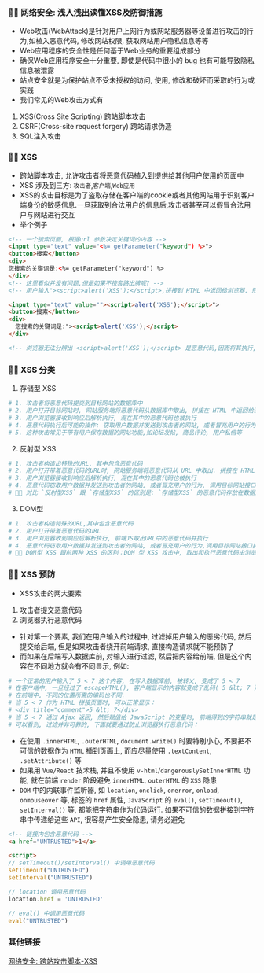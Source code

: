 ### 🚀🚀 网络安全: 浅入浅出读懂XSS及防御措施
- Web攻击(WebAttack)是针对用户上网行为或网站服务器等设备进行攻击的行为,如植入恶意代码, 修改网站权限, 获取网站用户隐私信息等等
- Web应用程序的安全性是任何基于Web业务的重要组成部分
- 确保Web应用程序安全十分重要, 即使是代码中很小的 bug 也有可能导致隐私信息被泄露
- 站点安全就是为保护站点不受未授权的访问, 使用, 修改和破坏而采取的行为或实践
- 我们常见的Web攻击方式有
1. XSS(Cross Site Scripting) 跨站脚本攻击
2. CSRF(Cross-site request forgery) 跨站请求伪造
3. SQL注入攻击

### 🚀🚀 XSS
- 跨站脚本攻击, 允许攻击者将恶意代码植入到提供给其他用户使用的页面中
- XSS 涉及到三方: `攻击者`,`客户端`,`Web应用`
- XSS的攻击目标是为了盗取存储在客户端的cookie或者其他网站用于识别客户端身份的敏感信息.一旦获取到合法用户的信息后,攻击者甚至可以假冒合法用户与网站进行交互
- 举个例子
```html
<!-- 一个搜索页面, 根据url 参数决定关键词的内容 -->
<input type="text" value="<%= getParameter("keyword") %>">
<button>搜索</button>
<div>
您搜索的关键词是:<%= getParameter("keyword") %>
</div>
<!-- 这里看似并没有问题,但是如果不按套路出牌呢? -->
<!-- 用户输入"><script>alert('XSS');</script>,拼接到 HTML 中返回给浏览器. 形成了如下的 HTML: -->

<input type="text" value=""><script>alert('XSS');</script>">
<button>搜索</button>
<div>
  您搜索的关键词是:"><script>alert('XSS');</script>
</div>

<!-- 浏览器无法分辨出 <script>alert('XSS');</script> 是恶意代码,因而将其执行,试想一下,如果是获取cookie发送对黑客服务器呢? -->
```

### 🚀🚀 XSS 分类
1. 存储型 XSS
```bash
# 1. 攻击者将恶意代码提交到目标网站的数据库中
# 2. 用户打开目标网站时, 网站服务端将恶意代码从数据库中取出, 拼接在 HTML 中返回给浏览器
# 3. 用户浏览器接收到响应后解析执行, 混在其中的恶意代码也被执行
# 4. 恶意代码执行后可能的操作: 窃取用户数据并发送到攻击者的网站, 或者冒充用户的行为, 调用目标网站接口执行攻击者指定的操作.
# 5. 这种攻击常见于带有用户保存数据的网站功能,如论坛发帖, 商品评论, 用户私信等
```
2. 反射型 XSS
```bash
# 1. 攻击者构造出特殊的URL, 其中包含恶意代码
# 2. 用户打开带着恶意代码的URL时, 网站服务端将恶意代码从 URL 中取出. 拼接在 HTML 中返回给浏览器
# 3. 用户浏览器接收到响应后解析执行, 混在其中的恶意代码也被执行
# 4. 恶意代码窃取用户数据并发送到攻击者的网站, 或者冒充用户的行为, 调用目标网站接口执行攻击者指定的操作
# 🎃🎃 对比 `反射型XSS` 跟 `存储型XSS` 的区别是: `存储型XSS` 的恶意代码存放在数据库中, `反射型XSS` 的恶意代码存放在URL中, `反射型XSS`漏洞常见于URL传递参数的功能, 如网站搜索, 跳转等, 由于需要用户主动打开恶意的URL才能生效, 攻击者往往会结合多种手段诱导用户点击. `POST` 的内容也可以触发 `反射型XSS`, 只不过其触发条件比较苛刻(需要构造表单提交页面, 并引导用户点击), 所以非常少见.
```
3. DOM型
```bash
# 1. 攻击者构造特殊的URL,其中包含恶意代码
# 2. 用户打开带着恶意代码的URL
# 3. 用户浏览器收到响应后解析执行, 前端JS取出URL中的恶意代码并执行
# 4. 恶意代码窃取用户数据并发送到攻击者的网站, 或者冒充用户的行为,调用目标网站接口执行攻击者指定的操作
# 🎃🎃 DOM型 XSS 跟前两种 XSS 的区别：DOM 型 XSS 攻击中, 取出和执行恶意代码由浏览器端完成, 属于前端 JavaScript 自身的安全漏洞, 而其他两种 XSS 都属于服务端的安全漏洞
```

### 🚀🚀 XSS 预防
- XSS攻击的两大要素
1. 攻击者提交恶意代码
2. 浏览器执行恶意代码
- 针对第一个要素, 我们在用户输入的过程中, 过滤掉用户输入的恶劣代码, 然后提交给后端, 但是如果攻击者绕开前端请求, 直接构造请求就不能预防了
- 而如果在后端写入数据库前, 对输入进行过滤, 然后把内容给前端, 但是这个内容在不同地方就会有不同显示,  例如:
```bash
# 一个正常的用户输入了 5 < 7 这个内容, 在写入数据库前, 被转义, 变成了 5 < 7
# 在客户端中, 一旦经过了 escapeHTML(), 客户端显示的内容就变成了乱码( 5 &lt; 7 )
# 在前端中, 不同的位置所需的编码也不同. 
# 当 5 < 7 作为 HTML 拼接页面时, 可以正常显示：
# <div title="comment">5 &lt; 7</div>
# 当 5 < 7 通过 Ajax 返回, 然后赋值给 JavaScript 的变量时, 前端得到的字符串就是转义后的字符. 这个内容不能直接用于 Vue 等模板的展示, 也不能直接用于内容长度计算. 不能用于标题, alert 等
# 可以看到, 过滤并非可靠的, 下面就要通过防止浏览器执行恶意代码：
```
- 在使用 `.innerHTML`, `.outerHTML`, `document.write()` 时要特别小心, 不要把不可信的数据作为 `HTML` 插到页面上, 而应尽量使用 `.textContent`, `.setAttribute()` 等
- 如果用 `Vue/React` 技术栈, 并且不使用 `v-html`/`dangerouslySetInnerHTML` 功能, 就在前端 `render` 阶段避免 `innerHTML`, `outerHTML` 的 `XSS` 隐患
- `DOM` 中的内联事件监听器, 如 `location`, `onclick`, `onerror`, `onload`, `onmouseover` 等, <a> 标签的 `href` 属性, `JavaScript` 的 `eval()`, `setTimeout()`, `setInterval()` 等, 都能把字符串作为代码运行. 如果不可信的数据拼接到字符串中传递给这些 `API`, 很容易产生安全隐患, 请务必避免
```html
<!-- 链接内包含恶意代码 -->
<a href="UNTRUSTED">1</a>

<script>
// setTimeout()/setInterval() 中调用恶意代码
setTimeout("UNTRUSTED")
setInterval("UNTRUSTED")

// location 调用恶意代码
location.href = 'UNTRUSTED'

// eval() 中调用恶意代码
eval("UNTRUSTED")
```

### 其他链接
[网络安全: 跨站攻击脚本-XSS](https://github.com/leslie1943/blog/issues/35)
